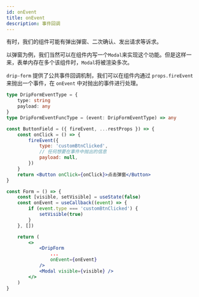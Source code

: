 ```yaml
---
id: onEvent
title: onEvent
description: 事件回调
---
```


有时，我们的组件可能有弹出弹窗、二次确认、发出请求等诉求。

以弹窗为例，我们当然可以在组件内写一个`Modal`来实现这个功能。但是这样一来，表单内存在多个该组件时，`Modal`将被渲染多次。

`drip-form` 提供了公共事件回调机制，我们可以在组件内通过 `props.fireEvent` 来抛出一个事件，在 `onEvent` 中对抛出的事件进行处理。

```ts
type DripFormEventType = {
	type: string
	payload: any
}
type DripFormEventFuncType = (event: DripFormEventType) => any
```

```jsx title="ButtonField.jsx" {3-8}
const ButtonField = ({ fireEvent, ...restProps }) => {
	const onClick = () => {
		fireEvent({
			type: 'customBtnClicked',
			// 任何想要在事件中抛出的信息
			payload: null,
		})
	}
	return <Button onClick={onClick}>点击弹窗</Button>
}
```

```jsx title="Form.jsx" {3-7,13}
const Form = () => {
	const [visible, setVisible] = useState(false)
	const onEvent = useCallback((event) => {
		if (event.type === 'customBtnClicked') {
			setVisible(true)
		}
	}, [])

	return (
		<>
			<DripForm
				...
				onEvent={onEvent}
			/>
			<Modal visible={visible} />
		</>
	)
}
```
